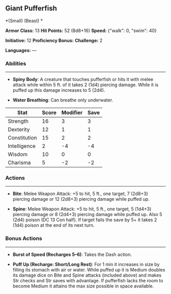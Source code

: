 ## Giant Pufferfish
*(Small) (Beast) *

**Armor Class:** 13
**Hit Points:** 52 (8d8+16)
**Speed:** {"walk": 0, "swim": 40}

**Initiative:** 12
**Proficiency Bonus:**
**Challenge:** 2

**Languages:** —

### Abilities
 --- 
- **Spiny Body**: A creature that touches pufferfish or hits it with melee attack while within 5 ft. of it takes 2 (1d4) piercing damage. While it is puffed up this damage increases to 5 (2d4).

- **Water Breathing**: Can breathe only underwater.



| Stat | Score | Modifier | Save |
| ---- | ---- | ---- | ---- |
| Strength | 16 | 3 | 3 |
| Dexterity | 12 | 1 | 1 |
| Constitution | 15 | 2 | 2 |
| Intelligence | 2 | -4 | -4 |
| Wisdom | 10 | 0 | 0 |
| Charisma | 5 | -2 | -2 |

### Actions
 --- 
- **Bite**: Melee Weapon Attack: +5 to hit, 5 ft., one target, 7 (2d8+3) piercing damage or 12 (2d8+3) piercing damage while puffed up.

- **Spine**: Melee Weapon Attack: +5 to hit, 5 ft., one target, 5 (1d4+3) piercing damage or 8 (2d4+3) piercing damage while puffed up. Also 5 (2d4) poison (DC 13 Con half). If target fails the save by 5+ it takes 2 (1d4) poison at the end of its next turn.

### Bonus Actions
 --- 
- **Burst of Speed (Recharges 5–6)**: Takes the Dash action.

- **Puff Up (Recharge: Short/Long Rest)**: For 1 min it increases in size by filling its stomach with air or water. While puffed up it is Medium doubles its damage dice on Bite and Spine attacks (included above) and makes Str checks and Str saves with advantage. If pufferfish lacks the room to become Medium it attains the max size possible in space available.

